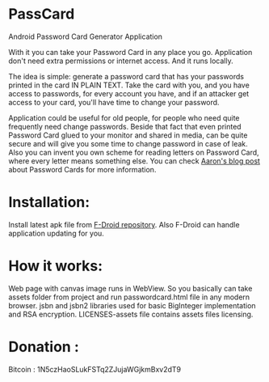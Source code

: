 PassCard
================

Android Password Card Generator Application  

With it you can take your Password Card in any place you go. Application don't need extra permissions or internet access. And it runs locally.  

The idea is simple: generate a password card that has your passwords printed in the card IN PLAIN TEXT. Take the card with you, and you have access to passwords, for every account you have, and if an attacker get access to your card, you'll have time to change your password.

Application could be useful for old people, for people who need quite frequently need change passwords. Beside that fact that even printed Password Card glued to your monitor and shared in media, can be quite secure and will give you some time to change password in case of leak. Also you can invent you own scheme for reading letters on Password Card, where every letter means something else. You can check [Aaron's blog post](https://pthree.org/2010/09/21/password-cards/) about Password Cards for more information.

# Installation:  
Install latest apk file from [F-Droid repository](https://f-droid.org/repository/browse/?fdfilter=Passcard&fdid=com.passcard ). Also F-Droid can handle application updating for you.


# How it works:  
Web page with canvas image runs in WebView. So you basically can take assets folder from project and run passwordcard.html file in any modern browser. jsbn and jsbn2 libraries used for basic BigInteger implementation and RSA encryption. LICENSES-assets file contains assets files licensing.




# Donation :  
Bitcoin : 1N5czHaoSLukFSTq2ZJujaWGjkmBxv2dT9
